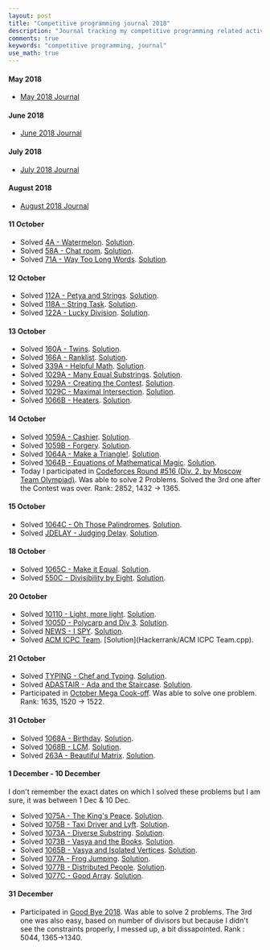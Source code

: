 ```yaml
---
layout: post
title: "Competitive programming journal 2018"
description: "Journal tracking my competitive programming related activities in 2018"
comments: true
keywords: "competitive programming, journal"
use_math: true
---
```


#### May 2018
* [May 2018 Journal](https://piyushtiwary31.wordpress.com/2018/05/)

#### June 2018
* [June 2018 Journal](https://piyushtiwary31.wordpress.com/2018/06/)

#### July 2018
* [July 2018 Journal](https://piyushtiwary31.wordpress.com/2018/07/)

#### August 2018
* [August 2018 Journal](https://piyushtiwary31.wordpress.com/2018/08/)

#### 11 October
* Solved [4A - Watermelon](https://codeforces.com/problemset/problem/4/A). [Solution](Codeforces/4A.cpp).
* Solved [58A - Chat room](http://codeforces.com/problemset/problem/58/A). [Solution](Codeforces/58A.cpp).
* Solved [71A - Way Too Long Words](http://codeforces.com/problemset/problem/71/A). [Solution](Codeforces/71A.cpp).


#### 12 October
* Solved [112A - Petya and Strings](http://codeforces.com/problemset/problem/112/A). [Solution](Codeforces/112A.cpp).
* Solved [118A - String Task](http://codeforces.com/problemset/problem/118/A). [Solution](Codeforces/118A.cpp).
* Solved [122A - Lucky Division](http://codeforces.com/problemset/problem/122/A). [Solution](Codeforces/122A.cpp).


#### 13 October
* Solved [160A - Twins](http://codeforces.com/problemset/problem/160/A). [Solution](Codeforces/160A.cpp).
* Solved [166A - Ranklist](http://codeforces.com/problemset/problem/166/A). [Solution](Codeforces/166A.cpp).
* Solved [339A - Helpful Math](http://codeforces.com/problemset/problem/339/A). [Solution](Codeforces/339A.cpp).
* Solved [1029A - Many Equal Substrings](http://codeforces.com/problemset/problem/1029/A). [Solution](Codeforces/1029A.cpp).
* Solved [1029A - Creating the Contest](http://codeforces.com/problemset/problem/1029/B). [Solution](Codeforces/1029B.cpp).
* Solved [1029C - Maximal Intersection](http://codeforces.com/problemset/problem/1029/C). [Solution](Codeforces/1029C.cpp).
* Solved [1066B - Heaters](http://codeforces.com/problemset/problem/1066/B). [Solution](Codeforces/1066B.cpp).


#### 14 October
* Solved [1059A - Cashier](https://codeforces.com/contest/1059/problem/A). [Solution](Codeforces/1059A.cpp).
* Solved [1059B - Forgery](https://codeforces.com/contest/1059/problem/B). [Solution](Codeforces/1059B.cpp).
* Solved [1064A - Make a Triangle!](https://codeforces.com/contest/1064/problem/A). [Solution](Codeforces/1064A.cpp).
* Solved [1064B - Equations of Mathematical Magic](https://codeforces.com/contest/1064/problem/B). [Solution](Codeforces/1064B.cpp).
* Today I participated in [Codeforces Round #516 (Div. 2, by Moscow Team Olympiad)](https://codeforces.com/contest/1064/standings/participant/20390422#p20390422). Was able to solve 2 Problems. Solved the 3rd one after the Contest was over. Rank: 2852, 1432 -> 1365.


#### 15 October
* Solved [1064C - Oh Those Palindromes](https://codeforces.com/contest/1064/problem/C). [Solution](Codeforces/1064C.cpp).
* Solved [JDELAY - Judging Delay](https://www.codechef.com/LTIME64B/problems/JDELAY). [Solution](Codechef/JDELAY.cpp). 


#### 18 October
* Solved [1065C - Make it Equal](https://codeforces.com/problemset/problem/1065/C). [Solution](Codeforces/1065C.cpp).
* Solved [550C - Divisibility by Eight](http://codeforces.com/contest/550/problem/C). [Solution](Codeforces/550C.cpp).


#### 20 October
* Solved [10110 - Light, more light](https://uva.onlinejudge.org/index.php?option=com_onlinejudge&Itemid=8&page=show_problem&category=&problem=1051&mosmsg=Submission+received+with+ID+22160097). [Solution](UVa/UVa10110.cpp).
* Solved [1005D - Polycarp and Div 3](http://codeforces.com/problemset/problem/1005/D). [Solution](Codeforces/1005D.cpp).
* Solved [NEWS - I SPY](https://www.codechef.com/DODE2018/problems/NEWS). [Solution](Codechef/NEWS.cpp).
* Solved [ACM ICPC Team](https://www.hackerrank.com/challenges/acm-icpc-team/problem). [Solution](Hackerrank/ACM ICPC Team.cpp).


#### 21 October
* Solved [TYPING - Chef and Typing](https://www.codechef.com/SNCK1A19/problems/TYPING#). [Solution](Codechef/TYPING.cpp).
* Solved [ADASTAIR - Ada and the Staircase](https://www.codechef.com/COOK99B/problems/ADASTAIR). [Solution](Codechef/ADASTAIR.cpp).
* Participated in [October Mega Cook-off](https://www.codechef.com/COOK99B). Was able to solve one problem. Rank: 1635, 1520 -> 1522.


#### 31 October
* Solved [1068A - Birthday](https://codeforces.com/problemset/problem/1068/A). [Solution](Codeforces/1068A.cpp).
* Solved [1068B - LCM](https://codeforces.com/problemset/problem/1068/B). [Solution](Codeforces/1068B.cpp).
* Solved [263A - Beautiful Matrix](http://codeforces.com/problemset/problem/263/A). [Solution](Codeforces/263A.cpp).

#### 1 December - 10 December
I don't remember the exact dates on which I solved these problems but I am sure, it was between 1 Dec & 10 Dec. 
* Solved [1075A - The King's Peace](https://codeforces.com/problemset/problem/1075/A). [Solution](Codeforces/1075A.cpp).
* Solved [1075B - Taxi Driver and Lyft](http://codeforces.com/problemset/problem/1075/B). [Solution](Codeforces/1075B.cpp).
* Solved [1073A - Diverse Substring](http://codeforces.com/problemset/problem/1073/A). [Solution](Codeforces/1073A.cpp).
* Solved [1073B - Vasya and the Books](http://codeforces.com/problemset/problem/1073/B). [Solution](Codeforces/1073B.cpp).
* Solved [1065B - Vasya and Isolated Vertices](http://codeforces.com/problemset/problem/1065/B). [Solution](Codeforces/1065B.cpp).
* Solved [1077A - Frog Jumping](http://codeforces.com/problemset/problem/1077/A). [Solution](Codeforces/1077A.cpp).
* Solved [1077B - Distributed People](http://codeforces.com/problemset/problem/1077/B). [Solution](Codeforces/1073B.cpp).
* Solved [1077C - Good Array](http://codeforces.com/problemset/problem/1077/C). [Solution](Codeforces/1077C.cpp).

#### 31 December
* Participated in [Good Bye 2018](https://codeforces.com/contest/1091). Was able to solve 2 problems. The 3rd one was also easy, based on number of divisors but because I didn't see the constraints properly, I messed up, a bit dissapointed. Rank : 5044, 1365->1340.
